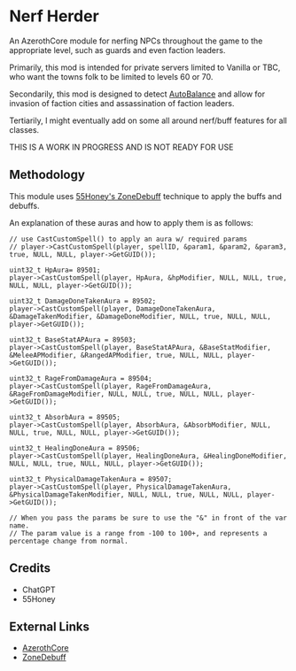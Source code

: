 # Nerf Herder

An AzerothCore module for nerfing NPCs throughout the game to the appropriate level, such as guards and even faction leaders.

Primarily, this mod is intended for private servers limited to Vanilla or TBC, who want the towns folk to be limited to levels 60 or 70.

Secondarily, this mod is designed to detect [AutoBalance](https://github.com/azerothcore/mod-autobalance.git) and allow for invasion of faction cities and assassination of faction leaders.

Tertiarily, I might eventually add on some all around nerf/buff features for all classes.

THIS IS A WORK IN PROGRESS AND IS NOT READY FOR USE

## Methodology

This module uses [55Honey's ZoneDebuff](https://github.com/55Honey/Acore_ZoneDebuff/blob/master/zoneDebuff.lua) technique to apply the buffs and debuffs.

An explanation of these auras and how to apply them is as follows:

```
// use CastCustomSpell() to apply an aura w/ required params
// player->CastCustomSpell(player, spellID, &param1, &param2, &param3, true, NULL, NULL, player->GetGUID());

uint32_t HpAura= 89501;
player->CastCustomSpell(player, HpAura, &hpModifier, NULL, NULL, true, NULL, NULL, player->GetGUID());

uint32_t DamageDoneTakenAura = 89502;
player->CastCustomSpell(player, DamageDoneTakenAura, &DamageTakenModifier, &DamageDoneModifier, NULL, true, NULL, NULL, player->GetGUID());

uint32_t BaseStatAPAura = 89503;
player->CastCustomSpell(player, BaseStatAPAura, &BaseStatModifier, &MeleeAPModifier, &RangedAPModifier, true, NULL, NULL, player->GetGUID());

uint32_t RageFromDamageAura = 89504;
player->CastCustomSpell(player, RageFromDamageAura, &RageFromDamageModifier, NULL, NULL, true, NULL, NULL, player->GetGUID());

uint32_t AbsorbAura = 89505;
player->CastCustomSpell(player, AbsorbAura, &AbsorbModifier, NULL, NULL, true, NULL, NULL, player->GetGUID());

uint32_t HealingDoneAura = 89506;
player->CastCustomSpell(player, HealingDoneAura, &HealingDoneModifier, NULL, NULL, true, NULL, NULL, player->GetGUID());

uint32_t PhysicalDamageTakenAura = 89507;
player->CastCustomSpell(player, PhysicalDamageTakenAura, &PhysicalDamageTakenModifier, NULL, NULL, true, NULL, NULL, player->GetGUID());

// When you pass the params be sure to use the "&" in front of the var name.
// The param value is a range from -100 to 100+, and represents a percentage change from normal.
```

## Credits

- ChatGPT
- 55Honey

## External Links

- [AzerothCore](https://github.com/azerothcore/azerothcore-wotlk)
- [ZoneDebuff](https://github.com/55Honey/Acore_ZoneDebuff/blob/master/zoneDebuff.lua)